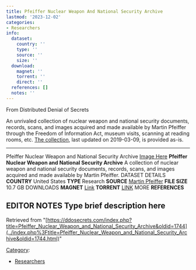 ```yaml
---
title: Pfeiffer Nuclear Weapon And National Security Archive
lastmod: '2023-12-02'
categories:
- Researchers
info:
  dataset:
    country: ''
    type: ''
    source: ''
    size: ''
  download:
    magnet: ''
    torrent: ''
    direct: ''
  references: []
  notes: ''
---
```




From Distributed Denial of Secrets

An unrivaled collection of nuclear weapon and national security
documents, records, scans, and images acquired and made available by
Martin Pfeiffer through the Freedom of Information Act, museum visits,
scanning at reading rooms, etc. [The
collection](https://osf.io/46sfd/), last
updated on 2019-03-09, is provided as-is.

---
Pfeiffer Nuclear Weapon and National Security Archive
[Image Here](https://ddosecrets.com/index.php?title=Image_Here&action=edit&redlink=1 "Image Here (page does not exist)")
**Pfeiffer Nuclear Weapon and National Security Archive**
A collection of nuclear weapon and national security documents, records, scans, and images acquired and made available by Martin Pfeiffer.
DATASET DETAILS
**COUNTRY** United States
**TYPE** Research
**SOURCE** [Martin Pfeiffer](https://twitter.com/NuclearAnthro)
**FILE SIZE** 10.7 GB
DOWNLOADS
**MAGNET** [Link](magnet:?xt=urn:btih:B06F3E1FF3573905C4653892B22F15C491A28CB8&dn=Pfeiffer%20Nuclear%20Weapon%20and%20National%20Security%20Archive&tr=udp%3a%2f%2ftracker.coppersurfer.tk%3a6969&tr=udp%3a%2f%2ftracker.leechers-paradise.org%3a6969)
**TORRENT** [LINK](https://ddosecrets.com/Pfeiffer%20Nuclear%20Weapon%20and%20National%20Security%20Archive.torrent)
MORE
**REFERENCES**

**EDITOR NOTES**
Type brief description here
---

Retrieved from
"[https://ddosecrets.com/index.php?title=Pfeiffer_Nuclear_Weapon_and_National_Security_Archive&oldid=1744](../index.php%3Ftitle=Pfeiffer_Nuclear_Weapon_and_National_Security_Archive&oldid=1744.html)"

[Category](./Special:Categories.html "Special:Categories"):

- [Researchers](./Category:Researchers.html "Category:Researchers")
